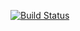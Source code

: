 [![Build Status](https://travis-ci.org/thembajsph/registrations-webapp.svg?branch=master)](https://travis-ci.org/thembajsph/registrations-webapp)